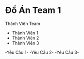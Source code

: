 # Đồ Án Team 1

Thành Viên Team

- Thành Viên 1
- Thành Viên 2
- Thành Viên 3

-Yêu Câu 1-
-Yêu Cầu 2-
-Yêu Cầu 3-
